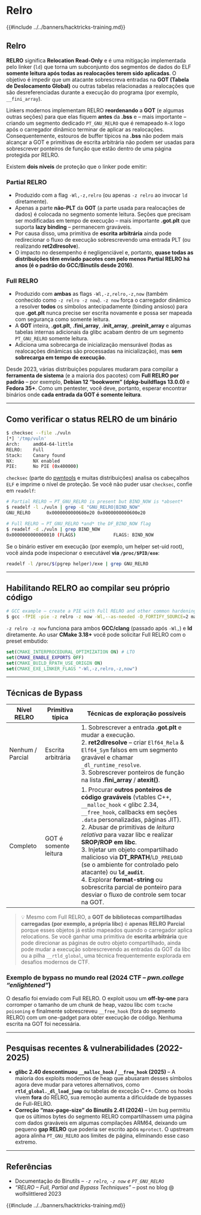 # Relro

{{#include ../../banners/hacktricks-training.md}}

## Relro

**RELRO** significa **Relocation Read-Only** e é uma mitigação implementada pelo linker (`ld`) que torna um subconjunto dos segmentos de dados do ELF **somente leitura após todas as realocações terem sido aplicadas**. O objetivo é impedir que um atacante sobrescreva entradas na **GOT (Tabela de Deslocamento Global)** ou outras tabelas relacionadas a realocações que são desreferenciadas durante a execução do programa (por exemplo, `__fini_array`).

Linkers modernos implementam RELRO **reordenando** a **GOT** (e algumas outras seções) para que elas fiquem **antes** da **.bss** e – mais importante – criando um segmento dedicado `PT_GNU_RELRO` que é remapeado `R–X` logo após o carregador dinâmico terminar de aplicar as realocações. Consequentemente, estouros de buffer típicos na **.bss** não podem mais alcançar a GOT e primitivas de escrita arbitrária não podem ser usadas para sobrescrever ponteiros de função que estão dentro de uma página protegida por RELRO.

Existem **dois níveis** de proteção que o linker pode emitir:

### Partial RELRO

* Produzido com a flag `-Wl,-z,relro` (ou apenas `-z relro` ao invocar `ld` diretamente).
* Apenas a parte **não-PLT** da **GOT** (a parte usada para realocações de dados) é colocada no segmento somente leitura. Seções que precisam ser modificadas em tempo de execução – mais importante **.got.plt** que suporta **lazy binding** – permanecem graváveis.
* Por causa disso, uma primitiva de **escrita arbitrária** ainda pode redirecionar o fluxo de execução sobrescrevendo uma entrada PLT (ou realizando **ret2dlresolve**).
* O impacto no desempenho é negligenciável e, portanto, **quase todas as distribuições têm enviado pacotes com pelo menos Partial RELRO há anos (é o padrão do GCC/Binutils desde 2016)**.

### Full RELRO

* Produzido com **ambas** as flags `-Wl,-z,relro,-z,now` (também conhecido como `-z relro -z now`). `-z now` força o carregador dinâmico a resolver **todos** os símbolos antecipadamente (binding ansioso) para que **.got.plt** nunca precise ser escrita novamente e possa ser mapeada com segurança como somente leitura.
* A **GOT** inteira, **.got.plt**, **.fini_array**, **.init_array**, **.preinit_array** e algumas tabelas internas adicionais da glibc acabam dentro de um segmento `PT_GNU_RELRO` somente leitura.
* Adiciona uma sobrecarga de inicialização mensurável (todas as realocações dinâmicas são processadas na inicialização), mas **sem sobrecarga em tempo de execução**.

Desde 2023, várias distribuições populares mudaram para compilar a **ferramenta de sistema** (e a maioria dos pacotes) com **Full RELRO por padrão** – por exemplo, **Debian 12 “bookworm” (dpkg-buildflags 13.0.0)** e **Fedora 35+**. Como um pentester, você deve, portanto, esperar encontrar binários onde **cada entrada da GOT é somente leitura**.

---

## Como verificar o status RELRO de um binário
```bash
$ checksec --file ./vuln
[*] '/tmp/vuln'
Arch:     amd64-64-little
RELRO:    Full
Stack:    Canary found
NX:       NX enabled
PIE:      No PIE (0x400000)
```
`checksec` (parte do [pwntools](https://github.com/pwncollege/pwntools) e muitas distribuições) analisa os cabeçalhos `ELF` e imprime o nível de proteção. Se você não puder usar `checksec`, confie em `readelf`:
```bash
# Partial RELRO → PT_GNU_RELRO is present but BIND_NOW is *absent*
$ readelf -l ./vuln | grep -E "GNU_RELRO|BIND_NOW"
GNU_RELRO      0x0000000000600e20 0x0000000000600e20
```

```bash
# Full RELRO → PT_GNU_RELRO *and* the DF_BIND_NOW flag
$ readelf -d ./vuln | grep BIND_NOW
0x0000000000000010 (FLAGS)              FLAGS: BIND_NOW
```
Se o binário estiver em execução (por exemplo, um helper set-uid root), você ainda pode inspecionar o executável **via `/proc/$PID/exe`**:
```bash
readelf -l /proc/$(pgrep helper)/exe | grep GNU_RELRO
```
---

## Habilitando RELRO ao compilar seu próprio código
```bash
# GCC example – create a PIE with Full RELRO and other common hardenings
$ gcc -fPIE -pie -z relro -z now -Wl,--as-needed -D_FORTIFY_SOURCE=2 main.c -o secure
```
`-z relro -z now` funciona para ambos **GCC/clang** (passado após `-Wl,`) e **ld** diretamente. Ao usar **CMake 3.18+** você pode solicitar Full RELRO com o preset embutido:
```cmake
set(CMAKE_INTERPROCEDURAL_OPTIMIZATION ON) # LTO
set(CMAKE_ENABLE_EXPORTS OFF)
set(CMAKE_BUILD_RPATH_USE_ORIGIN ON)
set(CMAKE_EXE_LINKER_FLAGS "-Wl,-z,relro,-z,now")
```
---

## Técnicas de Bypass

| Nível RELRO | Primitiva típica | Técnicas de exploração possíveis |
|-------------|-------------------|----------------------------------|
| Nenhum / Parcial | Escrita arbitrária | 1. Sobrescrever a entrada **.got.plt** e mudar a execução.<br>2. **ret2dlresolve** – criar `Elf64_Rela` & `Elf64_Sym` falsos em um segmento gravável e chamar `_dl_runtime_resolve`.<br>3. Sobrescrever ponteiros de função na lista **.fini_array** / **atexit()**. |
| Completo | GOT é somente leitura | 1. Procurar **outros ponteiros de código graváveis** (vtables C++, `__malloc_hook` < glibc 2.34, `__free_hook`, callbacks em seções `.data` personalizadas, páginas JIT).<br>2. Abusar de primitivas de *leitura relativa* para vazar libc e realizar **SROP/ROP em libc**.<br>3. Injetar um objeto compartilhado malicioso via **DT_RPATH**/`LD_PRELOAD` (se o ambiente for controlado pelo atacante) ou **`ld_audit`**.<br>4. Explorar **format-string** ou sobrescrita parcial de ponteiro para desviar o fluxo de controle sem tocar na GOT. |

> 💡 Mesmo com Full RELRO, a **GOT de bibliotecas compartilhadas carregadas (por exemplo, a própria libc)** é **apenas RELRO Parcial** porque esses objetos já estão mapeados quando o carregador aplica relocations. Se você ganhar uma primitiva de **escrita arbitrária** que pode direcionar as páginas de outro objeto compartilhado, ainda pode mudar a execução sobrescrevendo as entradas da GOT da libc ou a pilha `__rtld_global`, uma técnica frequentemente explorada em desafios modernos de CTF.

### Exemplo de bypass no mundo real (2024 CTF – *pwn.college “enlightened”*)

O desafio foi enviado com Full RELRO. O exploit usou um **off-by-one** para corromper o tamanho de um chunk de heap, vazou libc com `tcache poisoning` e finalmente sobrescreveu `__free_hook` (fora do segmento RELRO) com um one-gadget para obter execução de código. Nenhuma escrita na GOT foi necessária.

---

## Pesquisas recentes & vulnerabilidades (2022-2025)

* **glibc 2.40 descontinuou `__malloc_hook` / `__free_hook` (2025)** – A maioria dos exploits modernos de heap que abusaram desses símbolos agora deve mudar para vetores alternativos, como **`rtld_global._dl_load_jump`** ou tabelas de exceção C++. Como os hooks vivem **fora** do RELRO, sua remoção aumenta a dificuldade de bypasses de Full-RELRO.
* **Correção “max-page-size” do Binutils 2.41 (2024)** – Um bug permitiu que os últimos bytes do segmento RELRO compartilhassem uma página com dados graváveis em algumas compilações ARM64, deixando um pequeno **gap RELRO** que poderia ser escrito após `mprotect`. O upstream agora alinha `PT_GNU_RELRO` aos limites de página, eliminando esse caso extremo.

---

## Referências

* Documentação do Binutils – *`-z relro`, `-z now` e `PT_GNU_RELRO`*
* *“RELRO – Full, Partial and Bypass Techniques”* – post no blog @ wolfslittlered 2023

{{#include ../../banners/hacktricks-training.md}}
